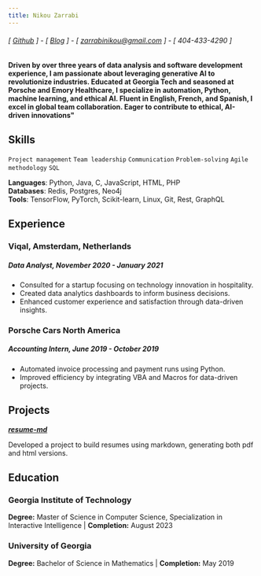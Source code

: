 ```yaml
---
title: Nikou Zarrabi
---
```

###### [ [Github](https://github.com/nkzarrabi) ] - [ [Blog](https://nikouz.com/) ] - [ zarrabinikou@gmail.com ] - [ 404-433-4290 ]
#### Driven by over three years of data analysis and software development experience, I am passionate about leveraging generative AI to revolutionize industries. Educated at Georgia Tech and seasoned at Porsche and Emory Healthcare, I specialize in automation, Python, machine learning, and ethical AI. Fluent in English, French, and Spanish, I excel in global team collaboration. Eager to contribute to ethical, AI-driven innovations"

## Skills
```Project management```
```Team leadership```
```Communication```
```Problem-solving```
```Agile methodology```
```SQL```

**Languages**: Python, Java, C, JavaScript, HTML, PHP  
**Databases**: Redis, Postgres, Neo4j  
**Tools**: TensorFlow, PyTorch, Scikit-learn, Linux, Git, Rest, GraphQL

## Experience
### Viqal, Amsterdam, Netherlands
##### Data Analyst, November 2020 - January 2021
- Consulted for a startup focusing on technology innovation in hospitality.
- Created data analytics dashboards to inform business decisions.
- Enhanced customer experience and satisfaction through data-driven insights.

### Porsche Cars North America
##### Accounting Intern, June 2019 - October 2019
- Automated invoice processing and payment runs using Python.
- Improved efficiency by integrating VBA and Macros for data-driven projects.

## Projects
**[*resume-md*](https://github.com/nkzarrabi/resume-md)**

Developed a project to build resumes using markdown, generating both pdf and html versions.

## Education

### Georgia Institute of Technology
**Degree:** Master of Science in Computer Science, Specialization in Interactive Intelligence | **Completion:** August 2023 

### University of Georgia
**Degree:** Bachelor of Science in Mathematics | **Completion:** May 2019
